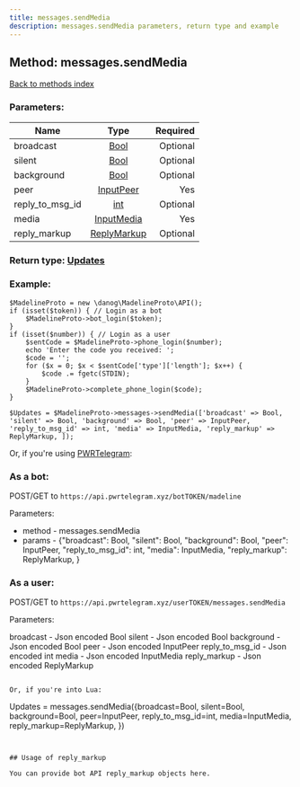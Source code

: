```yaml
---
title: messages.sendMedia
description: messages.sendMedia parameters, return type and example
---
```

## Method: messages.sendMedia  
[Back to methods index](index.md)


### Parameters:

| Name     |    Type       | Required |
|----------|:-------------:|---------:|
|broadcast|[Bool](../types/Bool.md) | Optional|
|silent|[Bool](../types/Bool.md) | Optional|
|background|[Bool](../types/Bool.md) | Optional|
|peer|[InputPeer](../types/InputPeer.md) | Yes|
|reply\_to\_msg\_id|[int](../types/int.md) | Optional|
|media|[InputMedia](../types/InputMedia.md) | Yes|
|reply\_markup|[ReplyMarkup](../types/ReplyMarkup.md) | Optional|


### Return type: [Updates](../types/Updates.md)

### Example:


```
$MadelineProto = new \danog\MadelineProto\API();
if (isset($token)) { // Login as a bot
    $MadelineProto->bot_login($token);
}
if (isset($number)) { // Login as a user
    $sentCode = $MadelineProto->phone_login($number);
    echo 'Enter the code you received: ';
    $code = '';
    for ($x = 0; $x < $sentCode['type']['length']; $x++) {
        $code .= fgetc(STDIN);
    }
    $MadelineProto->complete_phone_login($code);
}

$Updates = $MadelineProto->messages->sendMedia(['broadcast' => Bool, 'silent' => Bool, 'background' => Bool, 'peer' => InputPeer, 'reply_to_msg_id' => int, 'media' => InputMedia, 'reply_markup' => ReplyMarkup, ]);
```

Or, if you're using [PWRTelegram](https://pwrtelegram.xyz):

### As a bot:

POST/GET to `https://api.pwrtelegram.xyz/botTOKEN/madeline`

Parameters:

* method - messages.sendMedia
* params - {"broadcast": Bool, "silent": Bool, "background": Bool, "peer": InputPeer, "reply_to_msg_id": int, "media": InputMedia, "reply_markup": ReplyMarkup, }



### As a user:

POST/GET to `https://api.pwrtelegram.xyz/userTOKEN/messages.sendMedia`

Parameters:

broadcast - Json encoded Bool
silent - Json encoded Bool
background - Json encoded Bool
peer - Json encoded InputPeer
reply_to_msg_id - Json encoded int
media - Json encoded InputMedia
reply_markup - Json encoded ReplyMarkup


```

Or, if you're into Lua:

```
Updates = messages.sendMedia({broadcast=Bool, silent=Bool, background=Bool, peer=InputPeer, reply_to_msg_id=int, media=InputMedia, reply_markup=ReplyMarkup, })
```


## Usage of reply_markup

You can provide bot API reply_markup objects here.  


